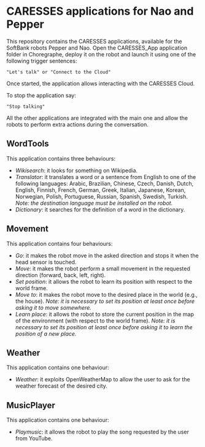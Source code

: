 # CARESSES applications for Nao and Pepper
This repository contains the CARESSES applications, available for the SoftBank robots Pepper and Nao.
Open the CARESSES_App application folder in Choregraphe, deploy it on the robot and launch it using one of the following trigger sentences:
```
"Let's talk" or "Connect to the Cloud"
```

Once started, the application allows interacting with the CARESSES Cloud. 

To stop the application say:
```
"Stop talking"
```

All the other applications are integrated with the main one and allow the robots to perform extra actions during the conversation.

## WordTools
This application contains three behaviours:
* *Wikisearch*: it looks for something on Wikipedia.
* *Translator*: it translates a word or a sentence from English to one of the following languages: Arabic, Brazilian, Chinese, Czech, Danish, Dutch, English,
Finnish, French, German, Greek, Italian, Japanese, Korean, Norwegian, Polish, Portuguese, Russian, Spanish, Swedish, Turkish.
_Note: the destination language must be installed on the robot._
* *Dictionary*: it searches for the definition of a word in the dictionary.

## Movement
This application contains four behaviours:
* *Go*: it makes the robot move in the asked direction and stops it when the head sensor is touched.
* *Move*: it makes the robot perform a small movement in the requested direction (forward, back, left, right).
* *Set position*: it allows the robot to learn its position with respect to the world frame.
* *Move to*: it makes the robot move to the desired place in the world (e.g., the house).
_Note: it is necessary to set its position at least once before asking it to move somewhere._
* *Learn place*: it allows the robot to store the current position in the map of the environment (with respect to the world frame). 
_Note: it is necessary to set its position at least once before asking it to learn the position of a new place._


## Weather
This application contains one behaviour:
* *Weather*: it exploits OpenWeatherMap to allow the user to ask for the weather forecast of the desired city.

## MusicPlayer
This application contains one behaviour:
* *Playmusic*: it allows the robot to play the song requested by the user from YouTube.

